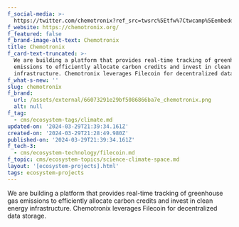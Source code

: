 ```yaml
---
f_social-media: >-
  https://twitter.com/chemotronix?ref_src=twsrc%5Etfw%7Ctwcamp%5Eembeddedtimeline%7Ctwterm%5Escreen-name%3AChemotronix%7Ctwcon%5Es1
f_website: https://chemotronix.org/
f_featured: false
f_brand-image-alt-text: Chemotronix
title: Chemotronix
f_card-text-truncated: >-
  We are building a platform that provides real-time tracking of greenhouse gas
  emissions to efficiently allocate carbon credits and invest in clean energy
  infrastructure. Chemotronix leverages Filecoin for decentralized data storage.
f_what-s-new: ''
slug: chemotronix
f_brand:
  url: /assets/external/66073291e29bf5086866ba7e_chemotronix.png
  alt: null
f_tag:
  - cms/ecosystem-tags/climate.md
updated-on: '2024-03-29T21:39:34.161Z'
created-on: '2024-03-29T21:28:49.980Z'
published-on: '2024-03-29T21:39:34.161Z'
f_tech-3:
  - cms/ecosystem-technology/filecoin.md
f_topic: cms/ecosystem-topics/science-climate-space.md
layout: '[ecosystem-projects].html'
tags: ecosystem-projects
---
```


We are building a platform that provides real-time tracking of greenhouse gas emissions to efficiently allocate carbon credits and invest in clean energy infrastructure. Chemotronix leverages Filecoin for decentralized data storage.
